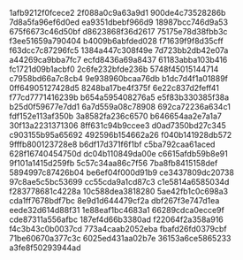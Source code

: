 1afb9212f0fcece2
2f088a0c9a63a9d1
900de4c73528286b
7d8a5fa96ef6d0ed
ea9351dbebf966d9
18987bcc746d9a53
675f6673c46d50bf
d8623868f36d2617
75175e78d38fbb3c
f3ee51659a790404
b4009b6abfded028
f71639f9f8d35cff
f63dcc7c87296fc5
1384a447c308f49e
7d723bb2db42e07a
a44269ca9bba7fc7
ecfd8436a69a8437
61183abba103b416
fc1721d09b1acbf0
2c6fe232bfde236b
5748f45015144714
c7958bd66a7c8cb4
9e938960bcaa76db
b1dc7d4f1a01889f
0ff64905127428d5
8248ba17be4f375f
6e22c837d2feff41
f77cd7771416239b
b654a595408276a5
e5f83b330385f38a
b25d0f59677e7dd1
6a7d559a08c78908
692ca72236a634c1
fdf152e113af350b
3a8582fa236c6570
b646654aa2e7a1a7
30f13a2231371306
8ff631c94b9ccee3
d0ad7350bd27c345
c903155b95a65692
492596b154662a26
f040b141928db572
9fffb800123728e8
b6df17d371f6f1bf
c5ba792caa61aced
628f16740454750d
dc04b110849da00e
c6615afdb59b8e91
9f101a1415d259fb
5c57c34aa86c7f56
7ba8fb8415158def
5894997c87426b04
be6ef04f000d91b9
ce3437809dc20738
97c8ae5c5bc53699
cc55cda9a1cd87c3
c1e5814a6585034d
f283778681c4228a
10c588dea3818280
5ae42fb1c0c698a3
cda1ff7678bdf7bc
8e9d1d644479cf2a
dbf267f3e747d1ea
eede32d614d88f31
1e88eaf1bc4683a1
66289cdca0ecce9f
cde87311a556afbc
187ef4d66b3380ad
f22064f2a358a916
f4c3b43c0b0037cd
773a4caab2052eba
fbafd26fd0379cbf
71be60670a377c3c
6025ed431aa02b7e
36153a6ce5865233
a3fe8f50293944ad
